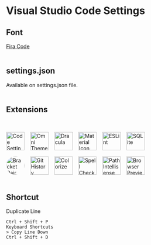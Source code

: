 # Visual Studio Code Settings

## Font

[Fira Code](https://github.com/tonsky/FiraCode/releases)
<br>
<br>

## settings.json
Available on settings.json file.
<br>
<br>

## Extensions
<br>

[<img padding=100 width=50 src="https://shan.gallerycdn.vsassets.io/extensions/shan/code-settings-sync/3.4.3/1569243788505/Microsoft.VisualStudio.Services.Icons.Default" alt="Code Settings Sync">](https://marketplace.visualstudio.com/items?itemName=Shan.code-settings-sync)&nbsp;&nbsp;&nbsp;
[<img width=50 src="https://rocketseat.gallerycdn.vsassets.io/extensions/rocketseat/theme-omni/1.0.8/1588434306376/Microsoft.VisualStudio.Services.Icons.Default" alt="Omni Theme">](https://marketplace.visualstudio.com/items?itemName=rocketseat.theme-omni)&nbsp;&nbsp;&nbsp;
[<img padding=100 width=50 src="https://dracula-theme.gallerycdn.vsassets.io/extensions/dracula-theme/theme-dracula/2.22.1/1590506549182/Microsoft.VisualStudio.Services.Icons.Default" alt="Dracula">](https://marketplace.visualstudio.com/items?itemName=dracula-theme.theme-dracula)&nbsp;&nbsp;&nbsp;
[<img width=50 src="https://pkief.gallerycdn.vsassets.io/extensions/pkief/material-icon-theme/4.3.0/1599660122252/Microsoft.VisualStudio.Services.Icons.Default" alt="Material Icon Theme">](https://marketplace.visualstudio.com/items?itemName=PKief.material-icon-theme)&nbsp;&nbsp;&nbsp;
[<img width=50 src="https://dbaeumer.gallerycdn.vsassets.io/extensions/dbaeumer/vscode-eslint/2.1.8/1594861497267/Microsoft.VisualStudio.Services.Icons.Default" alt="ESLint">](https://marketplace.visualstudio.com/items?itemName=dbaeumer.vscode-eslint)&nbsp;&nbsp;&nbsp;
[<img padding=100 width=50 src="https://alexcvzz.gallerycdn.vsassets.io/extensions/alexcvzz/vscode-sqlite/0.9.0/1598111776135/Microsoft.VisualStudio.Services.Icons.Default" alt="SQLite">](https://marketplace.visualstudio.com/items?itemName=alexcvzz.vscode-sqlite)

[<img width=50  style="border-radius:50%" src="https://coenraads.gallerycdn.vsassets.io/extensions/coenraads/bracket-pair-colorizer/1.0.61/1542132753296/Microsoft.VisualStudio.Services.Icons.Default" alt="Bracket Pair Colorizer">](https://marketplace.visualstudio.com/items?itemName=CoenraadS.bracket-pair-colorizer)&nbsp;&nbsp;&nbsp;
[<img width=50 src="https://donjayamanne.gallerycdn.vsassets.io/extensions/donjayamanne/githistory/0.6.9/1596219766591/Microsoft.VisualStudio.Services.Icons.Default" alt="Git History">](https://marketplace.visualstudio.com/items?itemName=donjayamanne.githistory)&nbsp;&nbsp;&nbsp;
[<img width=50 src="https://kamikillerto.gallerycdn.vsassets.io/extensions/kamikillerto/vscode-colorize/0.8.17/1590756004925/Microsoft.VisualStudio.Services.Icons.Default" alt="Colorize">](https://marketplace.visualstudio.com/items?itemName=kamikillerto.vscode-colorize)&nbsp;&nbsp;&nbsp;
[<img width=50 src="https://streetsidesoftware.gallerycdn.vsassets.io/extensions/streetsidesoftware/code-spell-checker/1.9.0/1589974448396/Microsoft.VisualStudio.Services.Icons.Default" alt="Spell Checker">](https://marketplace.visualstudio.com/items?itemName=streetsidesoftware.code-spell-checker)&nbsp;&nbsp;&nbsp;
[<img width=50 src="https://christian-kohler.gallerycdn.vsassets.io/extensions/christian-kohler/path-intellisense/2.3.0/1599815793523/Microsoft.VisualStudio.Services.Icons.Default" alt="Path Intellisense">](https://marketplace.visualstudio.com/items?itemName=christian-kohler.path-intellisense)&nbsp;&nbsp;&nbsp;
[<img width=50 src="https://auchenberg.gallerycdn.vsassets.io/extensions/auchenberg/vscode-browser-preview/0.6.7/1587959208888/Microsoft.VisualStudio.Services.Icons.Default" alt="Browser Preview">](https://marketplace.visualstudio.com/items?itemName=auchenberg.vscode-browser-preview)
<br>
<br>

## Shortcut
Duplicate Line<br>

    Ctrl + Shift + P
    Keyboard Shortcuts
    > Copy Line Down
    Ctrl + Shift + D